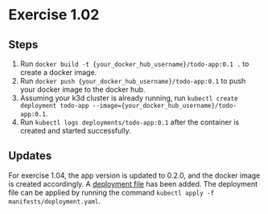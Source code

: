 # Exercise 1.02

## Steps

1. Run `docker build -t {your_docker_hub_username}/todo-app:0.1 .` to create a docker image.
2. Run `docker push {your_docker_hub_username}/todo-app:0.1` to push your docker image to the docker hub.
3. Assuming your k3d cluster is already running, run `kubectl create deployment todo-app --image={your_docker_hub_username}/todo-app:0.1`.
4. Run `kubectl logs deployments/todo-app:0.1` after the container is created and started successfully. 
   
## Updates

For exercise 1.04, the app version is updated to 0.2.0, and the docker image is created accordingly.
A [deployment file](manifests/deployment.yaml) has been added.
The deployment file can be applied by running the command `kubectl apply -f manifests/deployment.yaml`.